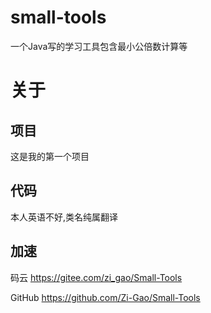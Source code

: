 # small-tools
一个Java写的学习工具包含最小公倍数计算等

# 关于

## 项目

这是我的第一个项目

## 代码

本人英语不好,类名纯属翻译


## 加速

码云 https://gitee.com/zi_gao/Small-Tools

GitHub https://github.com/Zi-Gao/Small-Tools
